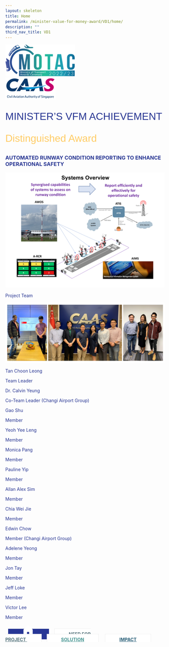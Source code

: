 ```yaml
---
layout: skeleton
title: Home
permalink: /minister-value-for-money-award/VD1/home/
description: ""
third_nav_title: VD1
---
```

<style type="text/css">
  .raleway-font {
    font-family: "Raleway", sans-serif;
    font-size: 2rem;
  }

  .distinguished-award {
    font-family: "Vivaldi", sans-serif;
    font-size: 2rem;
    color: #ffcc66;
  }

  .text-pri {
    color: #273592;
  }

  .nav-tabs {
    border-bottom: none !important;
    overflow: hidden !important;
  }

  .nav-link {
    margin: 8px !important;
    border-radius: 0px !important;
    font-weight: 700 !important;
    padding: 0.5rem 2.8rem !important;
  }

  .link-home {
    border: 1px solid #eee !important;
    color: #fff !important;
    background: rgb(39, 54, 149) !important;
  }

  .link-project {
    border: 1px solid #eee !important;
    color: rgb(83, 114, 122) !important;
    background-color: #fff !important;
  }

  .link-project.active {
    border: none !important;
    color: #fff !important;
    background: rgb(41, 115, 144) !important;
  }

  .link-solution {
    border: 1px solid #eee !important;
    color: rgb(69, 148, 145) !important;
    background-color: #fff !important;
  }

  .link-solution.active {
    border: none !important;
    color: #fff !important;
    background: rgb(34, 155, 189) !important;
  }

  .link-impact {
    border: 1px solid #eee !important;
    color: rgb(41, 95, 120) !important;
    background-color: #fff !important;
  }

  .link-impact.active {
    border: none !important;
    color: #fff !important;
    background: rgb(10, 91, 142) !important;
  }
</style>
<div class="container py-5 bg-card text-pri">
  <div class="row">
    <div class="col-sm-12 pt-4 pb-3 text-center">
      <img src="/images/Logos/MOTAC_header.png" alt="motac logo" class="img-fluid" />
    </div>
  </div>
  <div class="row border border-4 border-info">
    <div class="col-sm-4 py-3 text-center d-flex flex-column align-items-center justify-content-center">
      <img src="/images/Logos/CAAS.png" class="img-fluid" alt="CAAS" />
    </div>
    <div class="col-sm-8 py-3 text-center bg-primary d-flex justify-content-center flex-column aligin-items-center">
      <p class="mb-0 text-light font-weight-bold raleway-font"> MINISTER’S VFM ACHIEVEMENT </p>
      <p class="mb-0 distinguished-award">Distinguished Award</p>
    </div>
  </div>
  <div class="row">
    <div class="col-12 py-3">
      <h3 class="text-center  font-weight-bold"> AUTOMATED RUNWAY CONDITION REPORTING TO ENHANCE OPERATIONAL SAFETY </h3>
    </div>
    <div class="col-12 py-3">
      <img src="/images/VFM/VD1/VD1 IconicPic2.png" class="img-fluid border my-5" />
    </div>
  </div>
  <div class="row">
    <div class="col-sm-12 text-center py-2 my-2 bg-secondary">
      <p class="mb-0 h3  font-weight-bold text-uppercase"> Project Team​ </p>
    </div>
    <div class="col-sm-11 text-center mx-auto py-3">
      <img src="/images/VFM/VD1/Team_Photo_Combined.jpg" class="img-fluid border border-5 border-secondary" alt="" />
    </div>
    <div class="row py-5">
      <div class="col-sm-6">
        <div class="row">
          <div class="col-sm-6">
            <p class="mb-2 h5  font-weight-bold">Tan Choon Leong</p>
          </div>
          <div class="col-sm-6">
            <p class="mb-2 h5  font-weight-bold">Team Leader​</p>
          </div>
        </div>
        <div class="row">
          <div class="col-sm-6">
            <p class="mb-2 h5  font-weight-bold"> Dr. Calvin Yeung </p>
          </div>
          <div class="col-sm-6">
            <p class="mb-2 h5  font-weight-bold"> Co-Team Leader (Changi Airport Group) </p>
          </div>
        </div>
        <div class="row">
          <div class="col-sm-6">
            <p class="mb-2 h5  font-weight-bold">Gao Shu</p>
          </div>
          <div class="col-sm-6">
            <p class="mb-2 h5  font-weight-bold">Member</p>
          </div>
        </div>
        <div class="row">
          <div class="col-sm-6">
            <p class="mb-2 h5  font-weight-bold">Yeoh Yee Leng</p>
          </div>
          <div class="col-sm-6">
            <p class="mb-2 h5  font-weight-bold">Member</p>
          </div>
        </div>
        <div class="row">
          <div class="col-sm-6">
            <p class="mb-2 h5  font-weight-bold">Monica Pang</p>
          </div>
          <div class="col-sm-6">
            <p class="mb-2 h5  font-weight-bold">Member</p>
          </div>
        </div>
        <div class="row">
          <div class="col-sm-6">
            <p class="mb-2 h5  font-weight-bold">Pauline Yip</p>
          </div>
          <div class="col-sm-6">
            <p class="mb-2 h5  font-weight-bold">Member</p>
          </div>
        </div>
      </div>
      <div class="col-sm-6">
        <div class="row">
          <div class="col-sm-6">
            <p class="mb-2 h5  font-weight-bold">Allan Alex Sim</p>
          </div>
          <div class="col-sm-6">
            <p class="mb-2 h5  font-weight-bold">Member </p>
          </div>
        </div>
        <div class="row">
          <div class="col-sm-6">
            <p class="mb-2 h5  font-weight-bold">Chia Wei Jie</p>
          </div>
          <div class="col-sm-6">
            <p class="mb-2 h5  font-weight-bold">Member </p>
          </div>
        </div>
        <div class="row">
          <div class="col-sm-6">
            <p class="mb-2 h5  font-weight-bold">Edwin Chow​</p>
          </div>
          <div class="col-sm-6">
            <p class="mb-2 h5  font-weight-bold"> Member (Changi Airport Group) </p>
          </div>
        </div>
        <div class="row">
          <div class="col-sm-6">
            <p class="mb-2 h5  font-weight-bold">Adelene Yeong​</p>
          </div>
          <div class="col-sm-6">
            <p class="mb-2 h5  font-weight-bold">Member</p>
          </div>
        </div>
        <div class="row">
          <div class="col-sm-6">
            <p class="mb-2 h5  font-weight-bold">Jon Tay​</p>
          </div>
          <div class="col-sm-6">
            <p class="mb-2 h5  font-weight-bold">Member</p>
          </div>
        </div>
        <div class="row">
          <div class="col-sm-6">
            <p class="mb-2 h5  font-weight-bold">Jeff Loke​</p>
          </div>
          <div class="col-sm-6">
            <p class="mb-2 h5  font-weight-bold">Member</p>
          </div>
        </div>
        <div class="row">
          <div class="col-sm-6">
            <p class="mb-2 h5  font-weight-bold">Victor Lee​</p>
          </div>
          <div class="col-sm-6">
            <p class="mb-2 h5  font-weight-bold">Member</p>
          </div>
        </div>
      </div>
    </div>
  </div>
  <nav>
    <div class="nav nav-tabs nav-fill" id="nav-tab" role="tablist">
      <a class="nav-link active text-uppercase link-home text-decoration-none" id="nav-home-tab" href="/minister-value-for-money-award/VD1/home/">
        <svg xmlns="http://www.w3.org/2000/svg" width="36" height="36" fill="currentColor" class="bi bi-house-door-fill" viewBox="0 0 16 16">
          <path d="M6.5 14.5v-3.505c0-.245.25-.495.5-.495h2c.25 0 .5.25.5.5v3.5a.5.5 0 0 0 .5.5h4a.5.5 0 0 0 .5-.5v-7a.5.5 0 0 0-.146-.354L13 5.793V2.5a.5.5 0 0 0-.5-.5h-1a.5.5 0 0 0-.5.5v1.293L8.354 1.146a.5.5 0 0 0-.708 0l-6 6A.5.5 0 0 0 1.5 7.5v7a.5.5 0 0 0 .5.5h4a.5.5 0 0 0 .5-.5Z" />
        </svg>
      </a>
      <a class="nav-link link-project text-decoration-none" id="nav-project-tab" href="/minister-value-for-money-award/VD1/need-for-project/"> NEED FOR <br /> PROJECT </a>
      <a class="nav-link link-solution text-decoration-none" id="nav-solution-tab" href="/"> SOLUTION</a>
      <a class="nav-link link-impact text-decoration-none" id="nav-impact-tab" href="/"> IMPACT</a>
    </div>
  </nav>
</div>
